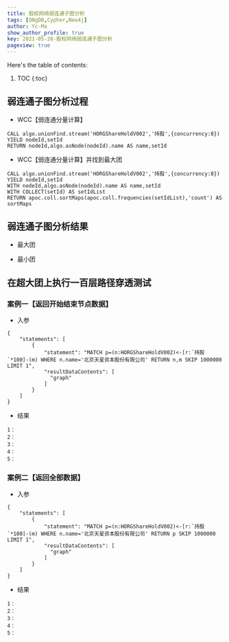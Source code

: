 ```yaml
---
title: 股权网络弱连通子图分析
tags: [ONgDB,Cypher,Neo4j]
author: Yc-Ma
show_author_profile: true
key: 2021-05-28-股权网络弱连通子图分析
pageview: true
---
```


Here's the table of contents:
1. TOC
{:toc}

## 弱连通子图分析过程
- WCC【弱连通分量计算】
```
CALL algo.unionFind.stream('HORGShareHoldV002','持股',{concurrency:8}) YIELD nodeId,setId
RETURN nodeId,algo.asNode(nodeId).name AS name,setId
```
- WCC【弱连通分量计算】并找到最大团
```
CALL algo.unionFind.stream('HORGShareHoldV002','持股',{concurrency:8}) YIELD nodeId,setId
WITH nodeId,algo.asNode(nodeId).name AS name,setId
WITH COLLECT(setId) AS setIdList
RETURN apoc.coll.sortMaps(apoc.coll.frequencies(setIdList),'count') AS sortMaps
```

## 弱连通子图分析结果
- 最大团

- 最小团

## 在超大团上执行一百层路径穿透测试
### 案例一【返回开始结束节点数据】
- 入参
```
{
    "statements": [
        {
            "statement": "MATCH p=(n:HORGShareHoldV002)<-[r:`持股`*100]-(m) WHERE n.name='北京天星资本股份有限公司' RETURN n,m SKIP 1000000 LIMIT 1",
            "resultDataContents": [
              "graph"
            ]
        }
    ]
}
```
- 结果
```
1：
2：
3：
4：
5：
```
### 案例二【返回全部数据】
- 入参
```
{
    "statements": [
        {
            "statement": "MATCH p=(n:HORGShareHoldV002)<-[r:`持股`*100]-(m) WHERE n.name='北京天星资本股份有限公司' RETURN p SKIP 1000000 LIMIT 1",
            "resultDataContents": [
              "graph"
            ]
        }
    ]
}
```
- 结果
```
1：
2：
3：
4：
5：
```


